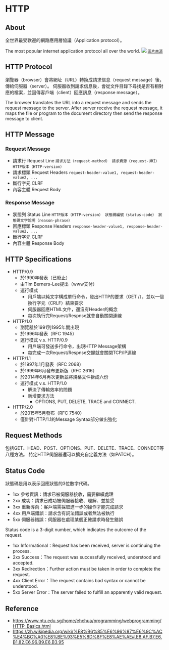 HTTP
===
## About
全世界最受歡迎的網路應用層協議（Application protocol）。

The most popular internet application protocol all over the world.
![](https://i.imgur.com/tQlcCz6.png)
[`圖片來源`](https://www.ntu.edu.sg/home/ehchua/programming/webprogramming/HTTP_Basics.html)

## HTTP Protocol
瀏覽器（browser）會將網址（URL）轉換成請求信息（request message）後，傳給伺服器（server）。
伺服器收到請求信息後，會從文件目錄下尋找是否有相對應的檔案，並回傳客戶端（client）回應訊息（response message）。

The browser translates the URL into a request message and sends the request message to the server.
After server receive the request message, it maps the file or program to the document directory then send the response message to client.

## HTTP Message
### Request Message
- 請求行 Request Line
```請求方法（request-method） 請求資源（request-URI） HTTP版本（HTTP-version）```
- 請求標頭 Request Headers
`request-header-value1, request-header-value2, ...`
- 斷行字元 CLRF
- 內容主體 Request Body

### Response Message
- 狀態列 Status Line
`HTTP版本（HTTP-version） 狀態碼編號（status-code） 狀態碼文字說明（reason-phrase）`
- 回應標頭 Response Headers
`response-header-value1, response-header-value2, ...`
- 斷行字元 CLRF
- 內容主體 Response Body

## HTTP Specifications
- HTTP/0.9
  - 於1990年發表（已廢止）
  - 由Tim Berners-Lee提出（www支付）
  - 運行模式
    - 用戶端以純文字構成單行命令，發出HTTP的要求（GET /），並以一個換行字元（CRLF）結束要求
    - 伺服器回應HTML文件，還沒有Header的概念
    - 每次執行完Request/Respnse就會自動關閉連線
- HTTP/1.0
  - 瀏覽器於1991到1995年間出現
  - 於1996年發表（RFC 1945）
  - 運行模式 v.s. HTTP/0.9
    - 用戶端可發送多行命令，出現HTTP Message架構
    - 每完成一次Request/Respnse交握就會關閉TCP/IP連線
- HTTP/1.1
  - 於1997年1月發表（RFC 2068）
  - 於1999年6月發布更新版（RFC 2616）
  - 於2014年6月再次更新並將規格文件拆成六份
  - 運行模式 v.s. HTTP/1.0
    - 解決了傳輸效率的問題
    - 新增要求方法
      - OPTIONS, PUT, DELETE, TRACE and CONNECT.
- HTTP/2.0
  - 於2015年5月發布（RFC 7540）
  - 僅針對HTTP/1.1的Message Syntax部分做出強化

## Request Methods
包括GET、HEAD、POST、OPTIONS、PUT、DELETE、TRACE、CONNECT等八種方法。
特定HTTP伺服器還可以擴充自定義方法（如PATCH）。

## Status Code
狀態碼是用以表示回應狀態的3位數字代碼。
- 1xx 參考資訊：請求已被伺服器接收，需要繼續處理
- 2xx 成功：請求已成功被伺服器接收、理解、並接受
- 3xx 重新導向：客戶端需採取進一步的操作才能完成請求
- 4xx 用戶端錯誤：請求含有詞法錯誤或者無法被執行
- 5xx 伺服器錯誤：伺服器在處理某個正確請求時發生錯誤

Status code  is a 3-digit number, which indicates the outcome of the request.
- 1xx Informational：Request has been received, server is continuing the process.
- 2xx Success：The request was successfully received, understood and accepted.
- 3xx Redirection：Further action must be taken in order to complete the request.
- 4xx Client Error：The request contains bad syntax or cannot be understood.
- 5xx Server Error：The server failed to fulfill an apparently valid request.

## Reference
- https://www.ntu.edu.sg/home/ehchua/programming/webprogramming/HTTP_Basics.html
- https://zh.wikipedia.org/wiki/%E8%B6%85%E6%96%87%E6%9C%AC%E4%BC%A0%E8%BE%93%E5%8D%8F%E8%AE%AE#.E8.AF.B7.E6.B1.82.E6.96.B9.E6.B3.95